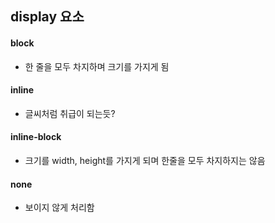 ## display 요소

#### block
- 한 줄을 모두 차지하며 크기를 가지게 됨

#### inline 
- 글씨처럼 취급이 되는듯?

#### inline-block
- 크기를 width, height를 가지게 되며 한줄을 모두 차지하지는 않음

#### none
- 보이지 않게 처리함
<!-- visibility hidden의 경우에는 자리는 차지하지만 투명화만 시킨다-->